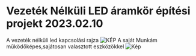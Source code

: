 # Vezeték Nélküli LED áramkör építési projekt 2023.02.10

A vezeték nélküli led kapcsolási rajza
![KÉP](kapcsol%C3%A1si.png)
A saját Munkám működőképes,sajátosan valasztott eszközökkel 
![Kép](led.png)